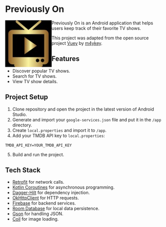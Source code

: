 # Previously On

<img src="logo.jpg" align="left" width="150" />

Previously On is an Android application that helps users keep track of their favorite TV shows.

This project was adapted from the open source project [Vuey](https://github.com/m4ykey/Vuey/tree/ddcc8654023e6534ae252630fba596d02297e479) by [m4ykey](https://github.com/m4ykey).

## Features

- Discover popular TV shows.
- Search for TV shows.
- View TV show details.

## Project Setup

1. Clone repository and open the project in the latest version of Android Studio.
2. Generate and import your `google-services.json` file and put it in the `/app` directory.
3. Create `local.properties` and import it to `/app`.
4. Add your TMDB API key to `local.properties`:
```
TMDB_API_KEY=YOUR_TMDB_API_KEY
```
5. Build and run the project.

## Tech Stack

- [Retrofit](https://square.github.io/retrofit/) for network calls.
- [Kotlin Coroutines](https://github.com/Kotlin/kotlinx.coroutines) for asynchronous programming.
- [Dagger-Hilt](https://developer.android.com/training/dependency-injection/hilt-android) for dependency injection.
- [OkHttpClient](https://square.github.io/okhttp/4.x/okhttp/okhttp3/-ok-http-client/) for HTTP requests.
- [Firebase](https://firebase.google.com/) for backend services.
- [Room Database](https://developer.android.com/training/data-storage/room) for local data persistence.
- [Gson](https://github.com/google/gson) for handling JSON.
- [Coil](https://coil-kt.github.io/coil/) for image loading.